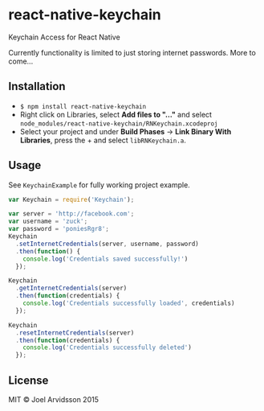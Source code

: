 # react-native-keychain
Keychain Access for React Native

Currently functionality is limited to just storing internet passwords. More to come... 

## Installation

* `$ npm install react-native-keychain`
* Right click on Libraries, select **Add files to "…"** and select `node_modules/react-native-keychain/RNKeychain.xcodeproj`
* Select your project and under **Build Phases** -> **Link Binary With Libraries**, press the + and select `libRNKeychain.a`.


## Usage

See `KeychainExample` for fully working project example.

```js
var Keychain = require('Keychain');

var server = 'http://facebook.com';
var username = 'zuck';
var password = 'poniesRgr8';
Keychain
  .setInternetCredentials(server, username, password)
  .then(function() {
    console.log('Credentials saved successfully!')
  });

Keychain
  .getInternetCredentials(server)
  .then(function(credentials) {
    console.log('Credentials successfully loaded', credentials)
  });

Keychain
  .resetInternetCredentials(server)
  .then(function(credentials) {
    console.log('Credentials successfully deleted')
  });

```

## License
MIT © Joel Arvidsson 2015
